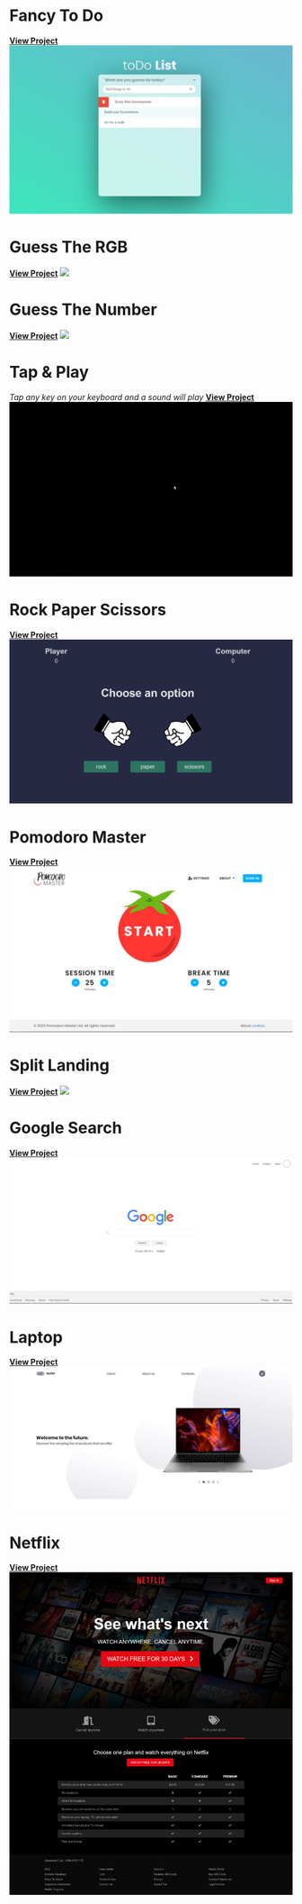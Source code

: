 # Fancy To Do
**[View Project](https://gianluigitrontini.github.io/demo-projects/fancy-to-do/)**  
<img src="https://github.com/gianluigitrontini/preview-images/blob/main/demo-projects/fancy-to-do.png?raw=true" />

# Guess The RGB
**[View Project](https://gianluigitrontini.github.io/demo-projects/guess-the-color/)**
<img src="https://github.com/gianluigitrontini/preview-images/blob/main/demo-projects/color-guess.gif?raw=true" />

# Guess The Number
**[View Project](https://gianluigitrontini.github.io/demo-projects/guess-the-number/)**
<img src="https://github.com/gianluigitrontini/preview-images/blob/main/demo-projects/number-guess.gif?raw=true" />

# Tap & Play
*Tap any key on your keyboard and a sound will play*
**[View Project](https://gianluigitrontini.github.io/demo-projects/tap-and-play/)**
<img src="https://github.com/gianluigitrontini/preview-images/blob/main/demo-projects/tap-and-play.gif?raw=true" />

# Rock Paper Scissors
**[View Project](https://gianluigitrontini.github.io/demo-projects/rock-paper-scissors/)**
<img src="https://github.com/gianluigitrontini/preview-images/blob/main/demo-projects/rock-paper-scissors.png?raw=true" />

# Pomodoro Master
**[View Project](https://gianluigitrontini.github.io/demo-projects/pomodoro-master/)**
<img src="https://github.com/gianluigitrontini/preview-images/blob/main/demo-projects/pomodoro-master.JPG?raw=true" />

# Split Landing
**[View Project](https://gianluigitrontini.github.io/demo-projects/webpage-clones/split-landing/)**
<img src="https://github.com/gianluigitrontini/preview-images/blob/main/demo-projects/split-landing.gif?raw=true" />

# Google Search
**[View Project](https://gianluigitrontini.github.io/demo-projects/webpage-clones/google-search/)**
<img src="https://github.com/gianluigitrontini/preview-images/blob/main/demo-projects/google-home.JPG?raw=true" />

# Laptop
**[View Project](https://gianluigitrontini.github.io/demo-projects/webpage-clones/laptop/)**
<img src="https://github.com/gianluigitrontini/preview-images/blob/main/demo-projects/laptop-landing-page.JPG?raw=true" />

# Netflix
**[View Project](https://gianluigitrontini.github.io/demo-projects/webpage-clones/netflix/)**
<img src="https://github.com/gianluigitrontini/preview-images/blob/main/demo-projects/netflix-clone.png?raw=true" />

